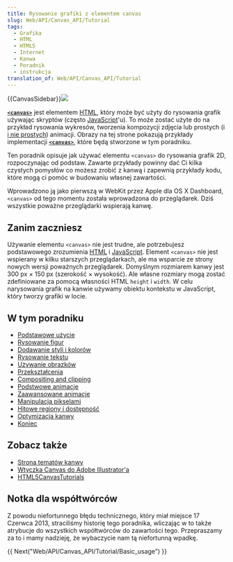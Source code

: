 ```yaml
---
title: Rysowanie grafiki z elementem canvas
slug: Web/API/Canvas_API/Tutorial
tags:
  - Grafika
  - HTML
  - HTML5
  - Internet
  - Kanwa
  - Poradnik
  - instrukcja
translation_of: Web/API/Canvas_API/Tutorial
---
```

{{CanvasSidebar}}[![](https://mdn.mozillademos.org/files/257/Canvas_tut_examples.jpg)](/pl/docs/HTML/Canvas "HTML/Canvas")

[**`<canvas>`**](/pl/docs/Web/HTML/Element/canvas "HTML/Canvas") jest elementem [HTML](/pl/docs/Web/HTML "HTML"), który może być użyty do rysowania grafik używając skryptów (często [JavaScript](/pl/docs/Glossary/JavaScript "JavaScript")'u). To może zostać użyte do  na przykład rysowania wykresów, tworzenia kompozycji zdjęcia lub prostych (i [i nie prostych](/pl/docs/Web/API/Canvas_API/A_basic_ray-caster)) animacji. Obrazy na tej strone pokazują przykłady implementacji **[`<canvas>`](/en-US/docs/Web/HTML/Element/canvas "HTML/Canvas")**, które będą stworzone w tym poradniku.

Ten poradnik opisuje jak używać elementu `<canvas>` do rysowania grafik 2D, rozpoczynając od podstaw. Zawarte przykłady powinny dać Ci kilka czystych pomysłów co możesz zrobić z kanwą i zapewnią przykłady kodu, które mogą ci pomóc w budowaniu własnej zawartości.

Wprowadzono ją jako pierwszą w WebKit przez Apple dla OS X Dashboard, `<canvas>` od tego momentu została wprowadzona do przeglądarek. Dziś wszystkie poważne przeglądarki wspierają kanwę.

## Zanim zaczniesz

Używanie elementu `<canvas>` nie jest trudne, ale potrzebujesz podstawowego zrozumienia [HTML](/pl/docs/Web/HTML "HTML") i [JavaScript](/pl/docs/Web/JavaScript "JavaScript"). Element `<canvas>` nie jest wspierany w kilku starszych przeglądarkach, ale ma wsparcie ze strony nowych wersji poważnych przeglądarek. Domyślnym rozmiarem kanwy jest 300 px × 150 px (szerokość × wysokość). Ale własne rozmiary mogą zostać zdefiniowane za pomocą własności HTML `height` i `width`. W celu narysowania grafik na kanwie używamy obiektu kontekstu w JavaScript, który tworzy grafiki w locie.

## W tym poradniku

- [Podstawowe użycie](/pl/docs/Web/API/Canvas_API/Tutorial/Basic_usage)
- [Rysowanie figur](/pl/docs/Web/API/Canvas_API/Tutorial/rysowanie_ksztaltow "Canvas_tutorial/Drawing_shapes")
- [Dodawanie styli i kolorów](/pl/docs/Web/API/Canvas_API/Tutorial/Applying_styles_and_colors "Canvas_tutorial/Applying_styles_and_colors")
- [Rysowanie tekstu](/pl/docs/Rysowanie_tekstu_przy_użyciu_canvas)
- [Używanie obrazków](/pl/docs/Web/API/Canvas_API/Tutorial/Using_images "Canvas_tutorial/Using_images")
- [Przekształcenia](/pl/docs/Web/API/Canvas_API/Tutorial/Transformations "Canvas_tutorial/Transformations")
- [Compositing and clipping](/pl/docs/Web/API/Canvas_API/Tutorial/Compositing "Canvas_tutorial/Compositing")
- [Podstwowe animacje](/pl/docs/Web/API/Canvas_API/Tutorial/Basic_animations)
- [Zaawansowane animacje](/pl/docs/Web/API/Canvas_API/Tutorial/Advanced_animations)
- [Manipulacja pikselami](/pl/docs/Web/API/Canvas_API/Tutorial/Pixel_manipulation_with_canvas)
- [Hitowe regiony i dostępność](/pl/docs/Web/API/Canvas_API/Tutorial/Hit_regions_and_accessibility)
- [Optymizacja kanwy](/pl/docs/Web/API/Canvas_API/Tutorial/Optymalizacja_canvas)
- [Koniec](/pl/docs/Web/API/Canvas_API/Tutorial/Finale)

## Zobacz także

- [Strona tematów kanwy](/pl/docs/Web/HTML/Canvas "HTML/Canvas")
- [Wtyczka Canvas do Adobe Illustrator'a](http://visitmix.com/labs/ai2canvas/)
- [HTML5CanvasTutorials](http://www.html5canvastutorials.com/)

## Notka dla współtwórców

Z powodu niefortunnego błędu technicznego, który miał miejsce 17 Czerwca 2013, straciliśmy historię tego poradnika, wliczając w to także atrybucje do wszystkich współtwórców do zawartości tego. Przepraszamy za to i mamy nadzieję, że wybaczycie nam tą niefortunną wpadkę.

{{ Next("Web/API/Canvas_API/Tutorial/Basic_usage") }}
